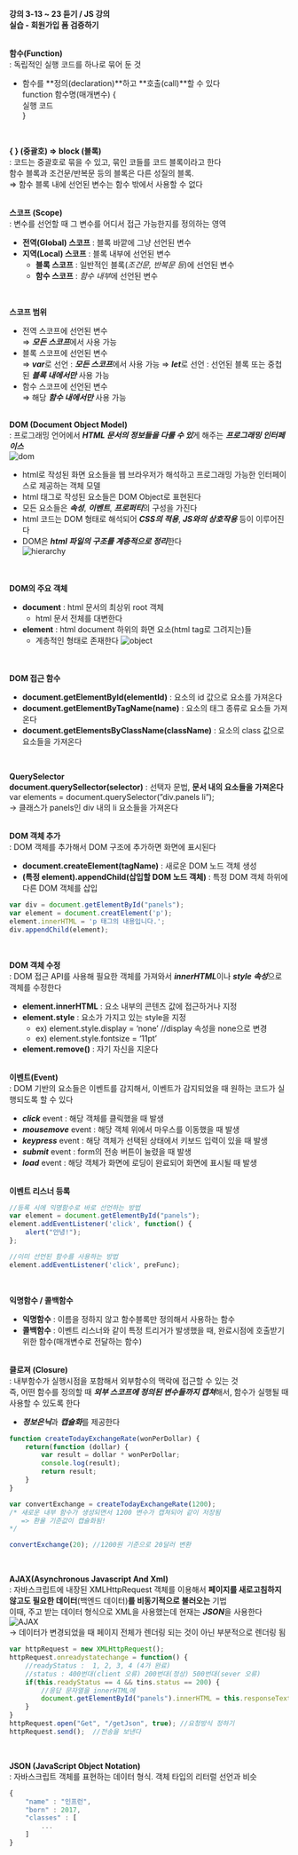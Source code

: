 **강의 3-13 ~ 23 듣기 / JS 강의** <br>
**실습 - 회원가입 폼 검증하기** <br>
<br>

**함수(Function)**<br>
: 독립적인 실행 코드를 하나로 묶어 둔 것
- 함수를 **정의(declaration)**하고 **호출(call)**할 수 있다<br>
function 함수명(매개변수) {<br>
    실행 코드<br>
}<br>
<br>

**{  } (중괄호) ⇒ block (블록)**<br>
: 코드는 중괄호로 묶을 수 있고, 묶인 코들를 코드 블록이라고 한다<br>
함수 블록과 조건문/반복문 등의 블록은 다른 성질의 블록.<br>
⇒ 함수 블록 내에 선언된 변수는 함수 밖에서 사용할 수 없다<br>
<br>

**스코프 (Scope)**<br>
: 변수를 선언할 때 그 변수를 어디서 접근 가능한지를 정의하는 영역
- **전역(Global) 스코프** : 블록 바깥에 그냥 선언된 변수
- **지역(Local) 스코프** : 블록 내부에 선언된 변수
    - **블록 스코프** : 일반적인 블록(*조건문, 반복문 등*)에 선언된 변수
    - **함수 스코프** : *함수 내부*에 선언된 변수
<br>

**스코프 범위**<br>
- 전역 스코프에 선언된 변수<br>
    ⇒ ***모든 스코프***에서 사용 가능<br>
- 블록 스코프에 선언된 변수<br>
    ⇒ ***var***로 선언 : ***모든 스코프***에서 사용 가능
    ⇒ ***let***로 선언 : 선언된 블록 또는 중첩된 ***블록 내에서만*** 사용 가능
- 함수 스코프에 선언된 변수<br>
    ⇒ 해당 ***함수 내에서만*** 사용 가능
<br> <br> 

**DOM (Document Object Model)**<br>
: 프로그래밍 언어에서 ***HTML 문서의 정보들을 다룰 수 있***게 해주는 ***프로그래밍 인터페이스***<br>
![dom](./DOM.png)<br>
- html로 작성된 화면 요소들을 웹 브라우저가 해석하고 프로그래밍 가능한 인터페이스로 제공하는 객체 모델
- html 태그로 작성된 요소들은 DOM Object로 표현된다
- 모든 요소들은 ***속성***, ***이벤트***, ***프로퍼티***의 구성을 가진다
- html 코드는 DOM 형태로 해석되어 ***CSS의 적용***, ***JS와의 상호작용*** 등이 이루어진다
- DOM은 ***html 파일의 구조를 계층적으로 정리***한다<br>
    ![hierarchy](./DOM_hierarchy.png)<br>
<br><br>    

**DOM의 주요 객체**<br>
- **document** : html 문서의 최상위 root 객체
    - html 문서 전체를 대변한다
- **element** : html document 하위의 화면 요소(html tag로 그려지는)들
    - 계층적인 형태로 존재한다
        ![object](./DOM_object.png)<br>
<br><br>       

**DOM 접근 함수**
- **document.getElementById(elementId)** : 요소의 id 값으로 요소를 가져온다
- **document.getElementByTagName(name)** : 요소의 태그 종류로 요소들 가져온다
- **document.getElementsByClassName(className)** :  요소의 class 값으로 요소들을 가져온다
<br>

**QuerySelector**<br>
**document.querySellector(selector)** : 선택자 문법, **문서 내의 요소들을 가져온다**<br>
var elements = document.querySelector(”div.panels li”);<br>
→ 클래스가 panels인 div 내의 li 요소들을 가져온다<br>
<br>

**DOM 객체 추가**<br>
: DOM 객체를 추가해서 DOM 구조에 추가하면 화면에 표시된다<br>
- **document.createElement(tagName)** : 새로운 DOM 노드 객체 생성
- **(특정 element).appendChild(삽입할 DOM 노드 객체)** : 특정 DOM 객체 하위에 다른 DOM 객체를 삽입
```jsx
var div = document.getElementById("panels");
var element = document.creatElement('p');
element.innerHTML = 'p 태그의 내용입니다.';
div.appendChild(element);
```
<br>

**DOM 객체 수정**<br>
: DOM 접근 API를 사용해 필요한 객체를 가져와서 ***innerHTML***이나 ***style 속성***으로 객체를 수정한다<br>
- **element.innerHTML** : 요소 내부의 콘텐츠 값에 접근하거나 지정
- **element.style** : 요소가 가지고 있는 style을 지정
    - ex) element.style.display = ‘none’  //display 속성을 none으로 변경
    - ex) element.style.fontsize = ‘11pt’
- **element.remove()** : 자기 자신을 지운다
<br><br>

**이벤트(Event)**<br>
: DOM 기반의 요소들은 이벤트를 감지해서, 이벤트가 감지되었을 때 원하는 코드가 실행되도록 할 수 있다<br>
- ***click*** event : 해당 객체를 클릭했을 때 발생
- ***mousemove*** event : 해당 객체 위에서 마우스를 이동했을 때 발생
- ***keypress*** event : 해당 객체가 선택된 상태에서 키보드 입력이 있을 때 발생
- ***submit*** event : form의 전송 버튼이 눌렸을 때 발생
- ***load*** event : 해당 객체가 화면에 로딩이 완료되어 화면에 표시될 때 발생
<br><br>

**이벤트 리스너 등록**<br>
```jsx
//등록 시에 익명함수로 바로 선언하는 방법
var element = document.getElementById("panels");
element.addEventListener('click', function() {
	alert("안녕!");
};

//이미 선언된 함수를 사용하는 방법
element.addEventListener('click', preFunc);
```
<br>

**익명함수 / 콜백함수**<br>
- **익명함수** : 이름을 정하지 않고 함수블록만 정의해서 사용하는 함수
- **콜백함수** : 이벤트 리스너와 같이 특정 트리거가 발생했을 때, 완료시점에 호출받기 위한 함수(매개변수로 전달하는 함수)
<br><br>

**클로져 (Closure)**<br>
: 내부함수가 실행시점을 포함해서 외부함수의 맥락에 접근할 수 있는 것<br>
즉, 어떤 함수를 정의할 때 ***외부 스코프에 정의된 변수들까지 캡쳐***해서, 함수가 실행될 때 사용할 수 있도록 한다
- ***정보은닉***과 ***캡슐화***를 제공한다
```jsx
function createTodayExchangeRate(wonPerDollar) {
	return(function (dollar) {
		var result = dollar * wonPerDollar;
		console.log(result);
		return result;
	}
}

var convertExchange = createTodayExchangeRate(1200);
/* 새로운 내부 함수가 생성되면서 1200 변수가 캡쳐되어 같이 저장됨
   => 환율 기준값이 캡슐화됨!
*/

convertExchange(20); //1200원 기준으로 20달러 변환
```
<br>

**AJAX(Asynchronous Javascript And Xml)**<br>
: 자바스크립트에 내장된 XMLHttpRequest 객체를 이용해서 **페이지를 새로고침하지 않고도 필요한 데이터**(백엔드 데이터)**를 비동기적으로 불러오는** 기법<br>
이때, 주고 받는 데이터 형식으로 XML을 사용했는데 현재는 ***JSON***을 사용한다<br>
![AJAX](./AJAX.png)<br>
→ 데이터가 변경되었을 때 페이지 전체가 렌더링 되는 것이 아닌 부분적으로 렌더링 됨<br>
```jsx
var httpRequest = new XMLHttpRequest();
httpRequest.onreadystatechange = function() {
	//readyStatus :  1, 2, 3, 4 (4가 완료)
	//status : 400번대(client 오류) 200번대(정상) 500번대(sever 오류)
	if(this.readyStatus == 4 && tins.status == 200) {
		//응답 문자열을 innerHTML에
		document.getElementById("panels").innerHTML = this.responseText;
	}
}
httpRequest.open("Get", "/getJson", true); //요청방식 정하기
httpRequest.send();  //전송을 보낸다
```
<br>

**JSON (JavaScript Object Notation)**<br>
: 자바스크립트 객체를 표현하는 데이터 형식. 객체 타입의 리터럴 선언과 비슷<br>
```jsx
{
	"name" : "인프런",
	"born" : 2017,
	"classes" : [
		...
	]
}
```